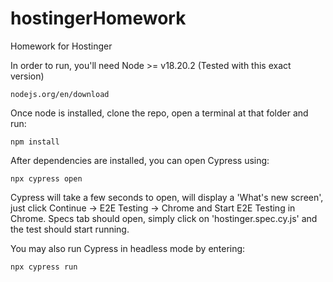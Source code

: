 # hostingerHomework
Homework for Hostinger

In order to run, you'll need Node >= v18.20.2 (Tested with this exact version)

```nodejs.org/en/download```

Once node is installed, clone the repo, open a terminal at that folder and run:

```npm install```

After dependencies are installed, you can open Cypress using: 

```npx cypress open```

Cypress will take a few seconds to open, will display a 'What's new screen', just click Continue -> E2E Testing -> Chrome and Start E2E Testing in Chrome. Specs tab should open, simply click on 'hostinger.spec.cy.js' and the test should start running.

You may also run Cypress in headless mode by entering:

```npx cypress run```